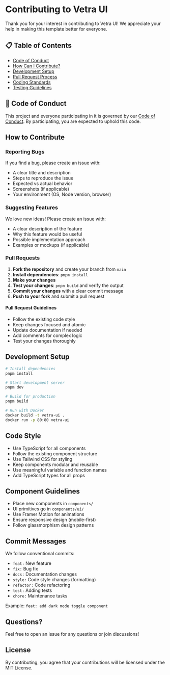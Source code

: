 # Contributing to Vetra UI

Thank you for your interest in contributing to Vetra UI! We appreciate your help in making this template better for everyone.

## 📋 Table of Contents

- [Code of Conduct](#code-of-conduct)
- [How Can I Contribute?](#how-can-i-contribute)
- [Development Setup](#development-setup)
- [Pull Request Process](#pull-request-process)
- [Coding Standards](#coding-standards)
- [Testing Guidelines](#testing-guidelines)

## 📜 Code of Conduct

This project and everyone participating in it is governed by our [Code of Conduct](CODE_OF_CONDUCT.md). By participating, you are expected to uphold this code.

## How to Contribute

### Reporting Bugs

If you find a bug, please create an issue with:
- A clear title and description
- Steps to reproduce the issue
- Expected vs actual behavior
- Screenshots (if applicable)
- Your environment (OS, Node version, browser)

### Suggesting Features

We love new ideas! Please create an issue with:
- A clear description of the feature
- Why this feature would be useful
- Possible implementation approach
- Examples or mockups (if applicable)

### Pull Requests

1. **Fork the repository** and create your branch from `main`
2. **Install dependencies**: `pnpm install`
3. **Make your changes**
4. **Test your changes**: `pnpm build` and verify the output
5. **Commit your changes** with a clear commit message
6. **Push to your fork** and submit a pull request

#### Pull Request Guidelines

- Follow the existing code style
- Keep changes focused and atomic
- Update documentation if needed
- Add comments for complex logic
- Test your changes thoroughly

## Development Setup

```bash
# Install dependencies
pnpm install

# Start development server
pnpm dev

# Build for production
pnpm build

# Run with Docker
docker build -t vetra-ui .
docker run -p 80:80 vetra-ui
```

## Code Style

- Use TypeScript for all components
- Follow the existing component structure
- Use Tailwind CSS for styling
- Keep components modular and reusable
- Use meaningful variable and function names
- Add TypeScript types for all props

## Component Guidelines

- Place new components in `components/`
- UI primitives go in `components/ui/`
- Use Framer Motion for animations
- Ensure responsive design (mobile-first)
- Follow glassmorphism design patterns

## Commit Messages

We follow conventional commits:

- `feat:` New feature
- `fix:` Bug fix
- `docs:` Documentation changes
- `style:` Code style changes (formatting)
- `refactor:` Code refactoring
- `test:` Adding tests
- `chore:` Maintenance tasks

Example: `feat: add dark mode toggle component`

## Questions?

Feel free to open an issue for any questions or join discussions!

## License

By contributing, you agree that your contributions will be licensed under the MIT License.
